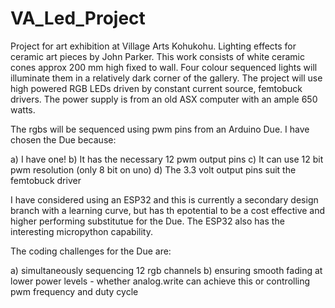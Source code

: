 # VA_Led_Project
Project for art exhibition at Village Arts Kohukohu.
Lighting effects for ceramic art pieces by John Parker.
This work consists of white ceramic cones approx 200 mm high fixed to wall.
Four colour sequenced lights will illuminate them in a relatively dark corner of the gallery.
The project will use high powered RGB LEDs driven by constant current source, femtobuck drivers.
The power supply is from an old ASX computer with an ample 650 watts.

The rgbs will be sequenced using pwm pins from an Arduino Due.
I have chosen the Due because:

a) I have one!
b) It has the necessary 12 pwm output pins 
c) It can use 12 bit pwm resolution (only 8 bit on uno)
d) The 3.3 volt output pins suit the femtobuck driver

I have considered using an ESP32 and this is currently a secondary design branch with a learning curve, but has th epotential to be a cost effective and higher performing substitutue for the Due. The ESP32 also has the interesting micropython capability.

The coding challenges for the Due are:

a) simultaneously sequencing 12 rgb channels
b) ensuring smooth fading at lower power levels
      - whether analog.write can achieve this or controlling pwm frequency and duty cycle


